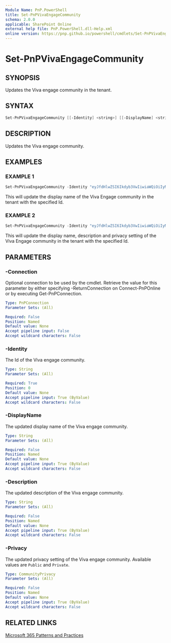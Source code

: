 ```yaml
---
Module Name: PnP.PowerShell
title: Set-PnPVivaEngageCommunity
schema: 2.0.0
applicable: SharePoint Online
external help file: PnP.PowerShell.dll-Help.xml
online version: https://pnp.github.io/powershell/cmdlets/Set-PnPVivaEngageCommunity.html
---
```

 
# Set-PnPVivaEngageCommunity

## SYNOPSIS
Updates the Viva engage community in the tenant.

## SYNTAX

```powershell
Set-PnPVivaEngageCommunity [[-Identity] <string>] [[-DisplayName] <string>] [[-Description] <string>][[-Privacy] <CommunityPrivacy>] [-Connection <PnPConnection>] 
```

## DESCRIPTION

Updates the Viva engage community.

## EXAMPLES

### EXAMPLE 1
```powershell
Set-PnPVivaEngageCommunity -Identity "eyJfdHlwZSI6Ikdyb3VwIiwiaWQiOiIyMTI0ODA3MTI3MDQifQ" -DisplayName "New Viva Community"
```

This will update the display name of the Viva Engage community in the tenant with the specified Id.

### EXAMPLE 2
```powershell
Set-PnPVivaEngageCommunity -Identity "eyJfdHlwZSI6Ikdyb3VwIiwiaWQiOiIyMTI0ODA3MTI3MDQifQ" -DisplayName "New Viva Community" -Description "Updated description" -Privacy Private
```

This will update the display name, description and privacy setting of the Viva Engage community in the tenant with the specified Id.

## PARAMETERS

### -Connection
Optional connection to be used by the cmdlet. Retrieve the value for this parameter by either specifying -ReturnConnection on Connect-PnPOnline or by executing Get-PnPConnection.

```yaml
Type: PnPConnection
Parameter Sets: (All)

Required: False
Position: Named
Default value: None
Accept pipeline input: False
Accept wildcard characters: False
```

### -Identity
The Id of the Viva engage community.

```yaml
Type: String
Parameter Sets: (All)

Required: True
Position: 0
Default value: None
Accept pipeline input: True (ByValue)
Accept wildcard characters: False
```

### -DisplayName
The updated display name of the Viva engage community.

```yaml
Type: String
Parameter Sets: (All)

Required: False
Position: Named
Default value: None
Accept pipeline input: True (ByValue)
Accept wildcard characters: False
```

### -Description
The updated description of the Viva engage community.

```yaml
Type: String
Parameter Sets: (All)

Required: False
Position: Named
Default value: None
Accept pipeline input: True (ByValue)
Accept wildcard characters: False
```

### -Privacy
The updated privacy setting of the Viva engage community. Available values are `Public` and `Private`.

```yaml
Type: CommunityPrivacy
Parameter Sets: (All)

Required: False
Position: Named
Default value: None
Accept pipeline input: True (ByValue)
Accept wildcard characters: False
```

## RELATED LINKS

[Microsoft 365 Patterns and Practices](https://aka.ms/m365pnp)
